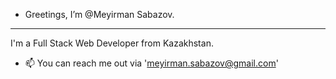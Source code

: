 -  Greetings, I’m @Meyirman Sabazov.
  _____________________________________
  I'm a Full Stack Web Developer from Kazakhstan.
- 📫 You can reach me out via 'meyirman.sabazov@gmail.com'
<!---
Meyirman1/Meyirman1 is a ✨ special ✨ repository because its `README.md` (this file) appears on your GitHub profile.
You can click the Preview link to take a look at your changes.
--->
